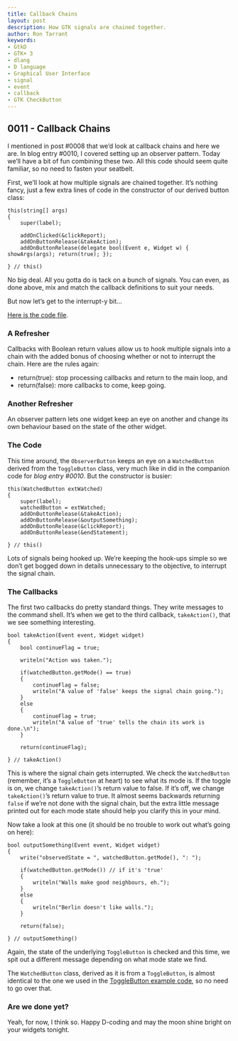 ```yaml
---
title: Callback Chains
layout: post
description: How GTK signals are chained together.
author: Ron Tarrant
keywords:
- GtkD
- GTK+ 3
- dlang
- D language
- Graphical User Interface
- signal
- event
- callback
- GTK CheckButton
---
```


## 0011 - Callback Chains

I mentioned in post #0008 that we’d look at callback chains and here we are. In blog entry #0010, I covered setting up an observer pattern. Today we’ll have a bit of fun combining these two. All this code should seem quite familiar, so no need to fasten your seatbelt.

First, we’ll look at how multiple signals are chained together. It’s nothing fancy, just a few extra lines of code in the constructor of our derived button class:

	this(string[] args)
	{
		super(label);
	
		addOnClicked(&clickReport);
		addOnButtonRelease(&takeAction);
		addOnButtonRelease(delegate bool(Event e, Widget w) { showArgs(args); return(true); });
		
	} // this()

No big deal. All you gotta do is tack on a bunch of signals. You can even, as done above, mix and match the callback definitions to suit your needs.

But now let’s get to the interrupt-y bit…

[Here is the code file](https://github.com/rontarrant/gtkDcoding/blob/master/002_button/button_002_08_multiple_signals.d). 

### A Refresher

Callbacks with Boolean return values allow us to hook multiple signals into a chain with the added bonus of choosing whether or not to interrupt the chain. Here are the rules again:

- return(true): stop processing callbacks and return to the main loop, and
- return(false): more callbacks to come, keep going.

### Another Refresher

An observer pattern lets one widget keep an eye on another and change its own behaviour based on the state of the other widget.

### The Code

This time around, the `ObserverButton` keeps an eye on a `WatchedButton` derived from the `ToggleButton` class, very much like in did in the companion code for *blog entry #0010*. But the constructor is busier:

	this(WatchedButton extWatched)
	{
		super(label);
		watchedButton = extWatched;
		addOnButtonRelease(&takeAction);
		addOnButtonRelease(&outputSomething);
		addOnButtonRelease(&clickReport);
		addOnButtonRelease(&endStatement);

	} // this()

Lots of signals being hooked up. We’re keeping the hook-ups simple so we don’t get bogged down in details unnecessary to the objective, to interrupt the signal chain.

### The Callbacks

The first two callbacks do pretty standard things. They write messages to the command shell. It’s when we get to the third callback, `takeAction()`, that we see something interesting.

	bool takeAction(Event event, Widget widget)
	{
		bool continueFlag = true;
		
		writeln("Action was taken.");
		
		if(watchedButton.getMode() == true)
		{
			continueFlag = false;
			writeln("A value of 'false' keeps the signal chain going.");
		}
		else
		{
			continueFlag = true;
			writeln("A value of 'true' tells the chain its work is done.\n");
		}

		return(continueFlag);
		
	} // takeAction()

This is where the signal chain gets interrupted. We check the `WatchedButton` (remember, it’s a `ToggleButton` at heart) to see what its mode is. If the toggle is on, we change `takeAction()`’s return value to false. If it’s off, we change `takeAction()`’s return value to true. It almost seems backwards returning `false` if we’re not done with the signal chain, but the extra little message printed out for each mode state should help you clarify this in your mind. 

Now take a look at this one (it should be no trouble to work out what’s going on here):

	bool outputSomething(Event event, Widget widget)
	{
		write("observedState = ", watchedButton.getMode(), ": ");
		
		if(watchedButton.getMode()) // if it's 'true'
		{
			writeln("Walls make good neighbours, eh.");
		}
		else
		{
			writeln("Berlin doesn't like walls.");
		}

		return(false);
		
	} // outputSomething()

Again, the state of the underlying `ToggleButton` is checked and this time, we spit out a different message depending on what mode state we find.

The `WatchedButton` class, derived as it is from a `ToggleButton`, is almost identical to the one we used in the [ToggleButton example code](https://github.com/rontarrant/gtkDcoding/blob/master/003_box/box_003_04_togglebutton.d), so no need to go over that.

### Are we done yet?

Yeah, for now, I think so. Happy D-coding and may the moon shine bright on your widgets tonight.

